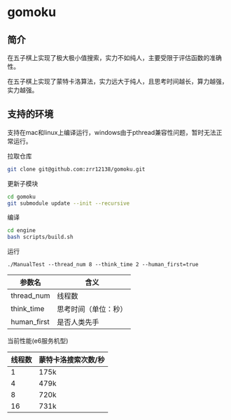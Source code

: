 # gomoku

## 简介

在五子棋上实现了极大极小值搜索，实力不如纯人，主要受限于评估函数的准确性。

在五子棋上实现了蒙特卡洛算法，实力远大于纯人，且思考时间越长，算力越强，实力越强。

## 支持的环境

支持在mac和linux上编译运行，windows由于pthread兼容性问题，暂时无法正常运行。

拉取仓库

```bash 
git clone git@github.com:zrr12138/gomoku.git
```

更新子模块

```bash
cd gomoku
git submodule update --init --recursive
```

编译

```bash
cd engine
bash scripts/build.sh
```

运行

```
./ManualTest --thread_num 8 --think_time 2 --human_first=true
```

| 参数名         | 含义         |
|-------------|------------|
| thread_num  | 线程数        |
| think_time  | 思考时间（单位：秒） |
| human_first | 是否人类先手     |

当前性能(e6服务机型)

| 线程数 | 蒙特卡洛搜索次数/秒 |
|-----|------------|
| 1   | 175k       |
| 4   | 479k       |
| 8   | 720k       |
| 16  | 731k       |
